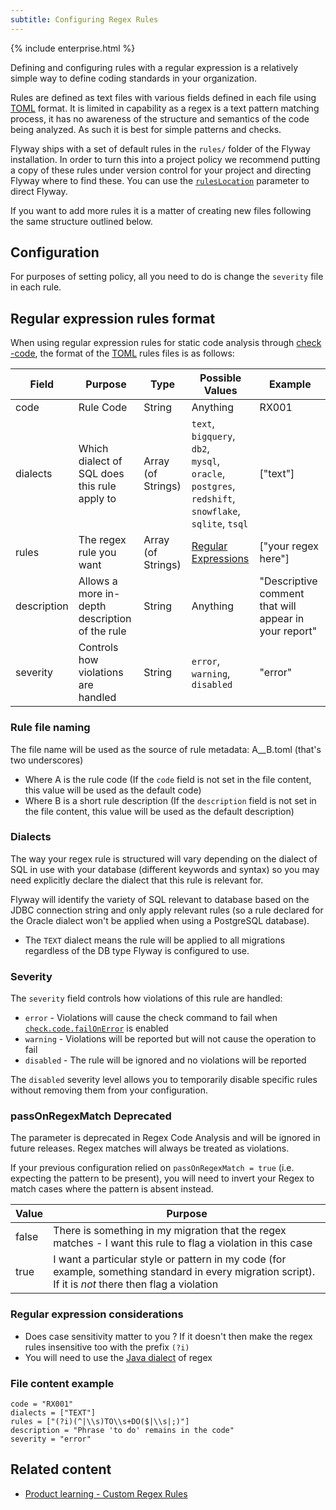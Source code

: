 ```yaml
---
subtitle: Configuring Regex Rules
---
```

{% include enterprise.html %}

Defining and configuring rules with a regular expression is a relatively simple way to define coding standards in your organization.

Rules are defined as text files with various fields defined in each file using  [TOML](https://toml.io/en/) format. It is limited in capability as a regex is a text pattern matching process, it has no awareness of the structure and semantics of the code being analyzed. As such it is best for simple patterns and checks.

Flyway ships with a set of default rules in the `rules/` folder of the Flyway installation. In order to turn this into a project policy we recommend putting a copy of these rules under version control for your project and directing Flyway where to find these. You can use the [`rulesLocation`](<configuration/flyway namespace/flyway check namespace/flyway check rules location setting>) parameter to direct Flyway.

If you want to add more rules it is a matter of creating new files following the same structure outlined below.

## Configuration
For purposes of setting policy, all you need to do is change the `severity` file in each rule.

## Regular expression rules format

When using regular expression rules for static code analysis through [check -code](<Commands/Check/Check Code>), the format of the [TOML](https://toml.io/en/) rules files is as follows:

| Field       | Purpose                                        | Type               | Possible Values                                                                                               | Example                                               |
|-------------|------------------------------------------------|--------------------|---------------------------------------------------------------------------------------------------------------|-------------------------------------------------------|
| code        | Rule Code                                      | String             | Anything                                                                                                      | RX001                                                 |
| dialects    | Which dialect of SQL does this rule apply to   | Array (of Strings) | `text`, `bigquery`, `db2`, <BR>`mysql`, `oracle`, `postgres`,<BR>`redshift`, `snowflake`,<BR>`sqlite`, `tsql` | ["text"]                                              |
| rules       | The regex rule you want                        | Array (of Strings) | [Regular Expressions](https://www.regular-expressions.info/)                                                  | ["your regex here"]                                   |
| description | Allows a more in-depth description of the rule | String             | Anything                                                                                                      | "Descriptive comment that will appear in your report" |
| severity    | Controls how violations are handled            | String             | `error`, `warning`, `disabled`                                                                                | "error"                                               |


### Rule file naming

The file name will be used as the source of rule metadata: A__B.toml (that's two underscores)

* Where A is the rule code (If the `code` field is not set in the file content, this value will be used as the default code)
* Where B is a short rule description (If the `description` field is not set in the file content, this value will be used as the default description)

### Dialects

The way your regex rule is structured will vary depending on the dialect of SQL in use with your database (different keywords and syntax) so you may need explicitly declare the dialect that this rule is relevant for.

Flyway will identify the variety of SQL relevant to database based on the JDBC connection string and only apply relevant rules (so a rule declared for the Oracle dialect won't be applied when using a PostgreSQL database).

* The `TEXT` dialect means the rule will be applied to all migrations regardless of the DB type Flyway is configured to use.

### Severity

The `severity` field controls how violations of this rule are handled:

* `error` - Violations will cause the check command to fail when [`check.code.failOnError`](<Configuration/Flyway Namespace/Flyway Check Namespace/Flyway Check Code Fail On Error Setting>) is enabled
* `warning` - Violations will be reported but will not cause the operation to fail
* `disabled` - The rule will be ignored and no violations will be reported

The `disabled` severity level allows you to temporarily disable specific rules without removing them from your configuration.

### passOnRegexMatch **Deprecated**

The parameter is deprecated in Regex Code Analysis and will be ignored in future releases. Regex matches will always be treated as violations.
 
If your previous configuration relied on `passOnRegexMatch = true` (i.e. expecting the pattern to be present), you will need to invert your Regex to match cases where the pattern is absent instead.

| Value | Purpose                                                                                                                                                 |
| ----- | ------------------------------------------------------------------------------------------------------------------------------------------------------- |
| false | There is something in my migration that the regex matches - I want this rule to flag a violation in this case                                           |
| true  | I want a particular style or pattern in my code (for example, something standard in every migration script). If it is *not* there then flag a violation |

### Regular expression considerations

* Does case sensitivity matter to you ? If it doesn't then make the regex rules insensitive too with the prefix `(?i)`
* You will need to use the [Java dialect](https://docs.oracle.com/javase/8/docs/api/java/util/regex/Pattern.html) of regex

### File content example

```
code = "RX001"
dialects = ["TEXT"]
rules = ["(?i)(^|\\s)TO\\s+DO($|\\s|;)"]
description = "Phrase 'to do' remains in the code"
severity = "error"
```

## Related content
- [Product learning - Custom Regex Rules](https://www.red-gate.com/hub/product-learning/flyway/creating-custom-regex-rules-for-code-analysis-in-flyway)